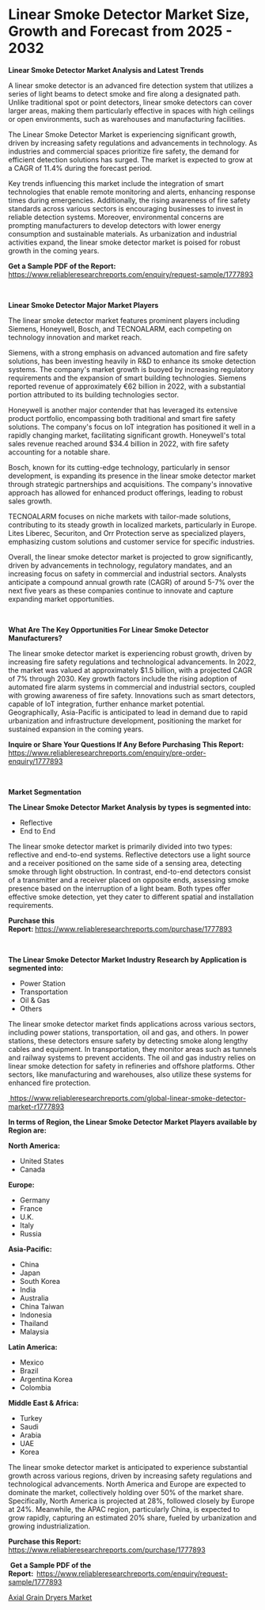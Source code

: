 <p><h1>Linear Smoke Detector Market Size, Growth and Forecast from 2025 - 2032</h1></p><p><strong>Linear Smoke Detector Market Analysis and Latest Trends</strong></p>
<p><p>A linear smoke detector is an advanced fire detection system that utilizes a series of light beams to detect smoke and fire along a designated path. Unlike traditional spot or point detectors, linear smoke detectors can cover larger areas, making them particularly effective in spaces with high ceilings or open environments, such as warehouses and manufacturing facilities. </p><p>The Linear Smoke Detector Market is experiencing significant growth, driven by increasing safety regulations and advancements in technology. As industries and commercial spaces prioritize fire safety, the demand for efficient detection solutions has surged. The market is expected to grow at a CAGR of 11.4% during the forecast period. </p><p>Key trends influencing this market include the integration of smart technologies that enable remote monitoring and alerts, enhancing response times during emergencies. Additionally, the rising awareness of fire safety standards across various sectors is encouraging businesses to invest in reliable detection systems. Moreover, environmental concerns are prompting manufacturers to develop detectors with lower energy consumption and sustainable materials. As urbanization and industrial activities expand, the linear smoke detector market is poised for robust growth in the coming years.</p></p>
<p><strong>Get a Sample PDF of the Report:&nbsp;</strong> <a href="https://www.reliableresearchreports.com/enquiry/request-sample/1777893?utm_campaign=2488&utm_medium=2&utm_source=Github&utm_content=ia&utm_term=28022025&utm_id=linear-smoke-detector">https://www.reliableresearchreports.com/enquiry/request-sample/1777893</a></p>
<p>&nbsp;</p>
<p><strong>Linear Smoke Detector Major Market Players</strong></p>
<p><p>The linear smoke detector market features prominent players including Siemens, Honeywell, Bosch, and TECNOALARM, each competing on technology innovation and market reach. </p><p>Siemens, with a strong emphasis on advanced automation and fire safety solutions, has been investing heavily in R&D to enhance its smoke detection systems. The company's market growth is buoyed by increasing regulatory requirements and the expansion of smart building technologies. Siemens reported revenue of approximately €62 billion in 2022, with a substantial portion attributed to its building technologies sector.</p><p>Honeywell is another major contender that has leveraged its extensive product portfolio, encompassing both traditional and smart fire safety solutions. The company's focus on IoT integration has positioned it well in a rapidly changing market, facilitating significant growth. Honeywell's total sales revenue reached around $34.4 billion in 2022, with fire safety accounting for a notable share.</p><p>Bosch, known for its cutting-edge technology, particularly in sensor development, is expanding its presence in the linear smoke detector market through strategic partnerships and acquisitions. The company's innovative approach has allowed for enhanced product offerings, leading to robust sales growth.</p><p>TECNOALARM focuses on niche markets with tailor-made solutions, contributing to its steady growth in localized markets, particularly in Europe. Lites Liberec, Securiton, and Orr Protection serve as specialized players, emphasizing custom solutions and customer service for specific industries.</p><p>Overall, the linear smoke detector market is projected to grow significantly, driven by advancements in technology, regulatory mandates, and an increasing focus on safety in commercial and industrial sectors. Analysts anticipate a compound annual growth rate (CAGR) of around 5-7% over the next five years as these companies continue to innovate and capture expanding market opportunities.</p></p>
<p>&nbsp;</p>
<p><strong>What Are The Key Opportunities For Linear Smoke Detector Manufacturers?</strong></p>
<p><p>The linear smoke detector market is experiencing robust growth, driven by increasing fire safety regulations and technological advancements. In 2022, the market was valued at approximately $1.5 billion, with a projected CAGR of 7% through 2030. Key growth factors include the rising adoption of automated fire alarm systems in commercial and industrial sectors, coupled with growing awareness of fire safety. Innovations such as smart detectors, capable of IoT integration, further enhance market potential. Geographically, Asia-Pacific is anticipated to lead in demand due to rapid urbanization and infrastructure development, positioning the market for sustained expansion in the coming years.</p></p>
<p><strong>Inquire or Share Your Questions If Any Before Purchasing This Report:</strong> <a href="https://www.reliableresearchreports.com/enquiry/pre-order-enquiry/1777893?utm_campaign=2488&utm_medium=2&utm_source=Github&utm_content=ia&utm_term=28022025&utm_id=linear-smoke-detector">https://www.reliableresearchreports.com/enquiry/pre-order-enquiry/1777893</a></p>
<p>&nbsp;</p>
<p><strong>Market Segmentation</strong></p>
<p><strong>The Linear Smoke Detector Market Analysis by types is segmented into:</strong></p>
<p><ul><li>Reflective</li><li>End to End</li></ul></p>
<p><p>The linear smoke detector market is primarily divided into two types: reflective and end-to-end systems. Reflective detectors use a light source and a receiver positioned on the same side of a sensing area, detecting smoke through light obstruction. In contrast, end-to-end detectors consist of a transmitter and a receiver placed on opposite ends, assessing smoke presence based on the interruption of a light beam. Both types offer effective smoke detection, yet they cater to different spatial and installation requirements.</p></p>
<p><strong>Purchase this Report:&nbsp;</strong><a href="https://www.reliableresearchreports.com/purchase/1777893?utm_campaign=2488&utm_medium=2&utm_source=Github&utm_content=ia&utm_term=28022025&utm_id=linear-smoke-detector">https://www.reliableresearchreports.com/purchase/1777893</a></p>
<p>&nbsp;</p>
<p><strong>The Linear Smoke Detector Market Industry Research by Application is segmented into:</strong></p>
<p><ul><li>Power Station</li><li>Transportation</li><li>Oil & Gas</li><li>Others</li></ul></p>
<p><p>The linear smoke detector market finds applications across various sectors, including power stations, transportation, oil and gas, and others. In power stations, these detectors ensure safety by detecting smoke along lengthy cables and equipment. In transportation, they monitor areas such as tunnels and railway systems to prevent accidents. The oil and gas industry relies on linear smoke detection for safety in refineries and offshore platforms. Other sectors, like manufacturing and warehouses, also utilize these systems for enhanced fire protection.</p></p>
<p><a href="https://www.reliableresearchreports.com/global-linear-smoke-detector-market-r1777893?utm_campaign=2488&utm_medium=2&utm_source=Github&utm_content=ia&utm_term=28022025&utm_id=linear-smoke-detector">&nbsp;https://www.reliableresearchreports.com/global-linear-smoke-detector-market-r1777893</a></p>
<p><strong>In terms of Region, the Linear Smoke Detector Market Players available by Region are:</strong></p>
<p>
    <p> <strong> North America: </strong>
        <ul>
            <li>United States</li>
            <li>Canada</li>
        </ul>
        </p> 
    <p> <strong> Europe: </strong>
        <ul>
            <li>Germany</li>
            <li>France</li>
            <li>U.K.</li>
            <li>Italy</li>
            <li>Russia</li>
        </ul>
        </p> 
    <p> <strong> Asia-Pacific: </strong>
        <ul>
            <li>China</li>
            <li>Japan</li>
            <li>South Korea</li>
            <li>India</li>
            <li>Australia</li>
            <li>China Taiwan</li>
            <li>Indonesia</li>
            <li>Thailand</li>
            <li>Malaysia</li>
        </ul>
        </p> 
    <p> <strong> Latin America: </strong>
        <ul>
            <li>Mexico</li>
            <li>Brazil</li>
            <li>Argentina Korea</li>
            <li>Colombia</li>
        </ul>
        </p> 
    <p> <strong> Middle East & Africa: </strong>
        <ul>
            <li>Turkey</li>
            <li>Saudi</li>
            <li>Arabia</li>
            <li>UAE</li>
            <li>Korea</li>
        </ul>
    </p>
    </p>
<p><p>The linear smoke detector market is anticipated to experience substantial growth across various regions, driven by increasing safety regulations and technological advancements. North America and Europe are expected to dominate the market, collectively holding over 50% of the market share. Specifically, North America is projected at 28%, followed closely by Europe at 24%. Meanwhile, the APAC region, particularly China, is expected to grow rapidly, capturing an estimated 20% share, fueled by urbanization and growing industrialization.</p></p>
<p><strong>Purchase this Report: </strong><a href="https://www.reliableresearchreports.com/purchase/1777893?utm_campaign=2488&utm_medium=2&utm_source=Github&utm_content=ia&utm_term=28022025&utm_id=linear-smoke-detector">https://www.reliableresearchreports.com/purchase/1777893</a></p>
<p>&nbsp;<strong>Get a Sample PDF of the Report:&nbsp;&nbsp;</strong><a href="https://www.reliableresearchreports.com/enquiry/request-sample/1777893?utm_campaign=2488&utm_medium=2&utm_source=Github&utm_content=ia&utm_term=28022025&utm_id=linear-smoke-detector">https://www.reliableresearchreports.com/enquiry/request-sample/1777893</a></p>
<p><strong></strong></p>
<p><p><a href="https://github.com/vjorelaclliv/Market-Research-Report-List-1/blob/main/axial-grain-dryers-market.md?utm_campaign=2488&utm_medium=2&utm_source=Github&utm_content=ia&utm_term=28022025&utm_id=linear-smoke-detector">Axial Grain Dryers Market</a></p></p>